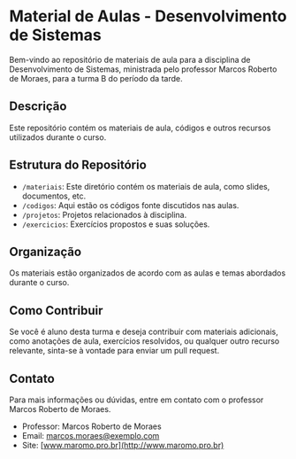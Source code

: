 # Material de Aulas - Desenvolvimento de Sistemas

Bem-vindo ao repositório de materiais de aula para a disciplina de Desenvolvimento de Sistemas, ministrada pelo professor Marcos Roberto de Moraes, para a turma B do período da tarde.

## Descrição

Este repositório contém os materiais de aula, códigos e outros recursos utilizados durante o curso.

## Estrutura do Repositório

- `/materiais`: Este diretório contém os materiais de aula, como slides, documentos, etc.
- `/codigos`: Aqui estão os códigos fonte discutidos nas aulas.
- `/projetos`: Projetos relacionados à disciplina.
- `/exercicios`: Exercícios propostos e suas soluções.

## Organização

Os materiais estão organizados de acordo com as aulas e temas abordados durante o curso.

## Como Contribuir

Se você é aluno desta turma e deseja contribuir com materiais adicionais, como anotações de aula, exercícios resolvidos, ou qualquer outro recurso relevante, sinta-se à vontade para enviar um pull request.

## Contato

Para mais informações ou dúvidas, entre em contato com o professor Marcos Roberto de Moraes.

- Professor: Marcos Roberto de Moraes
- Email: marcos.moraes@exemplo.com
- Site: [www.maromo.pro.br](http://www.maromo.pro.br)

